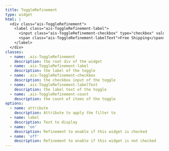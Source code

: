 ```yaml
---
title: ToggleRefinement
type: widget
html: |
  <div class="ais-ToggleRefinement">
    <label class="ais-ToggleRefinement-label">
      <input class="ais-ToggleRefinement-checkbox" type="checkbox" value="Free Shipping" />
      <span class="ais-ToggleRefinement-labelText">Free Shipping</span>
    </label>
  </div>
classes:
  - name: .ais-ToggleRefinement
    description: the root div of the widget
  - name: .ais-ToggleRefinement-label
    description: the label of the toggle
  - name: .ais-ToggleRefinement-checkbox
    description: the checkbox input of the toggle
  - name: .ais-ToggleRefinement-labelText
    description: the label text of the toggle
  - name: .ais-ToggleRefinement-count
    description: the count of items of the toggle
options:
  - name: attribute
    description: Attribute to apply the filter to
  - name: label
    description: Text to display
  - name: 'on'
    description: Refinement to enable if this widget is checked
  - name: 'off'
    description: Refinement to enable if this widget is not checked
---
```

